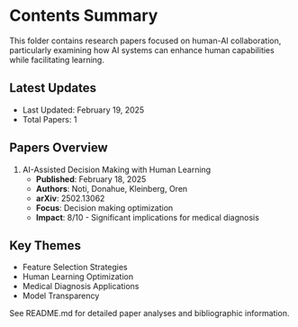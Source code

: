 # Contents Summary

This folder contains research papers focused on human-AI collaboration, particularly examining how AI systems can enhance human capabilities while facilitating learning.

## Latest Updates
- Last Updated: February 19, 2025
- Total Papers: 1

## Papers Overview

1. AI-Assisted Decision Making with Human Learning
   - **Published**: February 18, 2025
   - **Authors**: Noti, Donahue, Kleinberg, Oren
   - **arXiv**: 2502.13062
   - **Focus**: Decision making optimization
   - **Impact**: 8/10 - Significant implications for medical diagnosis

## Key Themes
- Feature Selection Strategies
- Human Learning Optimization
- Medical Diagnosis Applications
- Model Transparency

See README.md for detailed paper analyses and bibliographic information.
